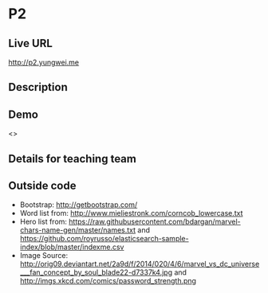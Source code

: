 # P2

## Live URL
<http://p2.yungwei.me>

## Description


## Demo
<>

## Details for teaching team



## Outside code
* Bootstrap: <http://getbootstrap.com/>
* Word list from: <http://www.mieliestronk.com/corncob_lowercase.txt>
* Hero list from: <https://raw.githubusercontent.com/bdargan/marvel-chars-name-gen/master/names.txt> and <https://github.com/royrusso/elasticsearch-sample-index/blob/master/indexme.csv>
* Image Source: <http://orig09.deviantart.net/2a9d/f/2014/020/4/6/marvel_vs_dc_universe___fan_concept_by_soul_blade22-d7337k4.jpg> and <http://imgs.xkcd.com/comics/password_strength.png>
